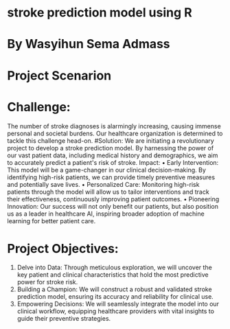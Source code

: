 # stroke prediction model using R

# By Wasyihun Sema Admass

# Project Scenarion
# Challenge:

The number of stroke diagnoses is alarmingly increasing, causing immense personal and societal burdens. Our healthcare organization is determined to tackle this challenge head-on.
#Solution:
We are initiating a revolutionary project to develop a stroke prediction model. By harnessing the power of our vast patient data, including medical history and demographics, we aim to accurately predict a patient's risk of stroke.
Impact:
•	Early Intervention: This model will be a game-changer in our clinical decision-making. By identifying high-risk patients, we can provide timely preventive measures and potentially save lives.
•	Personalized Care: Monitoring high-risk patients through the model will allow us to tailor interventions and track their effectiveness, continuously improving patient outcomes.
•	Pioneering Innovation: Our success will not only benefit our patients, but also position us as a leader in healthcare AI, inspiring broader adoption of machine learning for better patient care.
# Project Objectives:
1.	Delve into Data: Through meticulous exploration, we will uncover the key patient and clinical characteristics that hold the most predictive power for stroke risk.
2.	Building a Champion: We will construct a robust and validated stroke prediction model, ensuring its accuracy and reliability for clinical use.
3.	Empowering Decisions: We will seamlessly integrate the model into our clinical workflow, equipping healthcare providers with vital insights to guide their preventive strategies.
